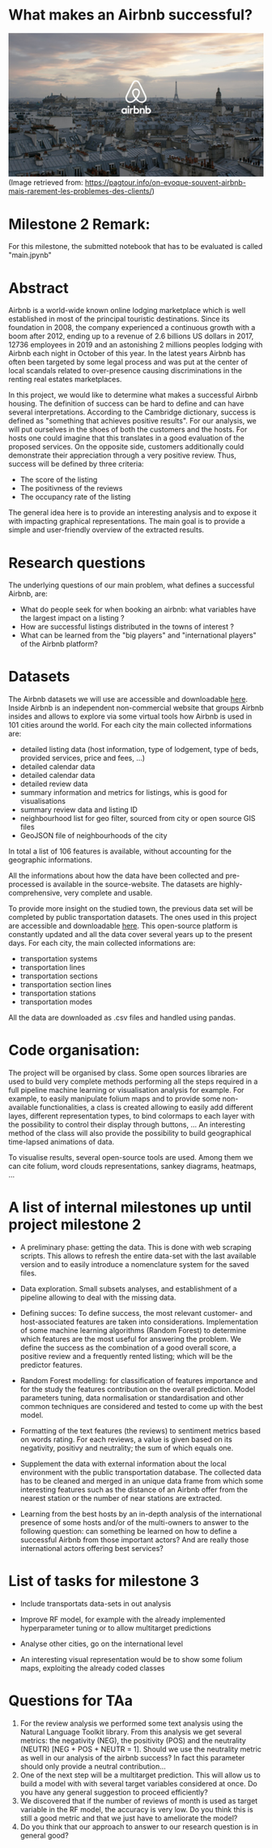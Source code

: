 # What makes an Airbnb successful?

![](./img/airbnb-part-de-marche-paris.jpg)
(Image retrieved from: https://pagtour.info/on-evoque-souvent-airbnb-mais-rarement-les-problemes-des-clients/)

# Milestone 2 Remark:
For this milestone, the submitted notebook that has to be evaluated is called "main.jpynb"

# Abstract
Airbnb is a world-wide known online lodging marketplace which is well established in most of the principal touristic destinations. Since its foundation in 2008, the company experienced a continuous growth with a boom after 2012, ending up to a revenue of 2.6 billions US dollars in 2017, 12736 employees in 2019 and an astonishing 2 millions peoples lodging with Airbnb each night in October of this year. In the latest years Airbnb has often been targeted by some legal process and was put at the center of local scandals related to over-presence causing discriminations in the renting real estates marketplaces. 

In this project, we would like to determine what makes a successful Airbnb housing. The definition of success can be hard to define and can have several interpretations. According to the Cambridge dictionary, success is defined as "something that achieves positive results". For our analysis, we will put ourselves in the shoes of both the customers and the hosts. For hosts one could imagine that this translates in a good evaluation of the proposed services. On the opposite side, customers additionally could demonstrate their appreciation through a very positive review. Thus, success will be defined by three criteria: 
* The score of the listing
* The positivness of the reviews
* The occupancy rate of the listing

The general idea here is to provide an interesting analysis and to expose it with impacting graphical representations. The main goal is to provide a simple and user-friendly overview of the extracted results. 

# Research questions
The underlying questions of our main problem, what defines a successful Airbnb, are:
* What do people seek for when booking an airbnb: what variables have the largest impact on a listing ?
* How are successful listings distributed in the towns of interest ?
* What can be learned from the "big players" and "international players" of the Airbnb platform?

# Datasets
The Airbnb datasets we will use are accessible and downloadable [here](http://insideairbnb.com/index.html). Inside Airbnb is an independent non-commercial website that groups Airbnb insides and allows to explore via some virtual tools how Airbnb is used in 101 cities around the world. 
For each city the main collected informations are:
* detailed listing data
(host information, type of lodgement, type of beds, provided services, price and fees, ...)
* detailed calendar data
* detailed calendar data
* detailed review data
* summary information and metrics for listings, whis is good for visualisations
* summary review data and listing ID
* neighbourhood list for geo filter, sourced from city or open source GIS files
* GeoJSON file of neighbourhoods of the city

In total a list of 106 features is available, without accounting for the geographic informations. 

All the informations about how the data have been collected and pre-processed is available in the source-website. The datasets are highly-comprehensive, very complete and usable.

To provide more insight on the studied town, the previous data set will be completed by public transportation datasets. The ones used in this project are accessible and downloadable [here](https://www.citylines.co/data). This open-source platform is constantly updated and all the data cover several years up to the present days. 
For each city, the main collected informations are:
* transportation systems
* transportation lines
* transportation sections
* transportation section lines
* transportation stations
* transportation modes

All the data are downloaded as .csv files and handled using pandas.

# Code organisation:
The project will be organised by class. Some open sources libraries are used to build very complete methods performing all the steps required in a full pipeline machine learning or visualisation analysis for example. For example, to easily manipulate folium maps and to provide some non-available functionalities, a class is created allowing to easily add different layes, different representation types, to bind colormaps to each layer with the possibility to control their display through buttons, ... An interesting method of the class will also provide the possibility to build geographical time-lapsed animations of data.

To visualise results, several open-source tools are used. Among them we can cite folium, word clouds representations, sankey diagrams, heatmaps, ... 

# A list of internal milestones up until project milestone 2
* A preliminary phase: getting the data. This is done with web scraping scripts. This allows to refresh the entire data-set with the last available version and to easily introduce a nomenclature system for the saved files.

* Data exploration. Small subsets analyses, and establishment of a pipeline allowing to deal with the missing data.

* Defining succes: To define success, the most relevant customer- and host-associated features are taken into considerations. Implementation of some machine learning algorithms (Random Forest) to determine which features are the most useful for answering the problem. We define the success as the combination of a good overall score, a positive review and a frequently rented listing; which will be the predictor features.

* Random Forest modelling: for classification of features importance and for the study the features contribution on the overall prediction. Model parameters tuning, data normalisation or standardisation and other common techniques are considered and tested to come up with the best model.

* Formatting of the text features (the reviews) to sentiment metrics based on words rating. For each reviews, a value is given based on its negativity, positivy and neutrality; the sum of which equals one.

* Supplement the data with external information about the local environment with the public transportation database. The collected data has to be cleaned and merged in an unique data frame from which some interesting features such as the distance of an Airbnb offer from the nearest station or the number of near stations are extracted.

* Learning from the best hosts by an in-depth analysis of the international presence of some hosts and/or of the multi-owners to answer to the following question: can something be learned on how to define a successful Airbnb from those important actors? And are really those international actors offering best services?

# List of tasks for milestone 3
* Include transportats data-sets in out analysis

* Improve RF model, for example with the already implemented hyperparameter tuning or to allow multitarget predictions

* Analyse other cities, go on the international level

* An interesting visual representation would be to show some folium maps, exploiting the already coded classes 



# Questions for TAa
1) For the review analysis we performed some text analysis using the Natural Language Toolkit library. From this analysis we get several metrics: the negativity (NEG), the positivity (POS) and the neutrality (NEUTR) [NEG + POS + NEUTR = 1]. Should we use the neutrality metric as well in our analysis of the airbnb success? In fact this parameter should only provide a neutral contribution...
2) One of the next step will be a multitarget prediction. This will allow us to build a model with with several target variables considered at once. Do you have any general suggestion to proceed efficiently?
3) We discovered that if the number of reviews of month is used as target variable in the RF model, the accuracy is very low. Do you think this is still a good metric and that we just have to ameliorate the model?
4) Do you think that our approach to answer to our research question is in general good?
